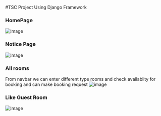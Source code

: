 #TSC Project Using Django Framework
### HomePage
![image](https://github.com/user-attachments/assets/e6ceaccb-e269-4ad4-add9-c44ea58f5cb2)

### Notice Page
![image](https://github.com/user-attachments/assets/47fc3c3d-d1a9-4457-b6a8-b46eaab17d70)

### All rooms
From navbar we can enter different type rooms and check availablity for booking and can make booking request
![image](https://github.com/user-attachments/assets/d38f182a-5646-477b-9233-01888625f472)

### Like Guest Room
![image](https://github.com/user-attachments/assets/b7538538-50a3-47b3-bf8e-98e2237c9675)




